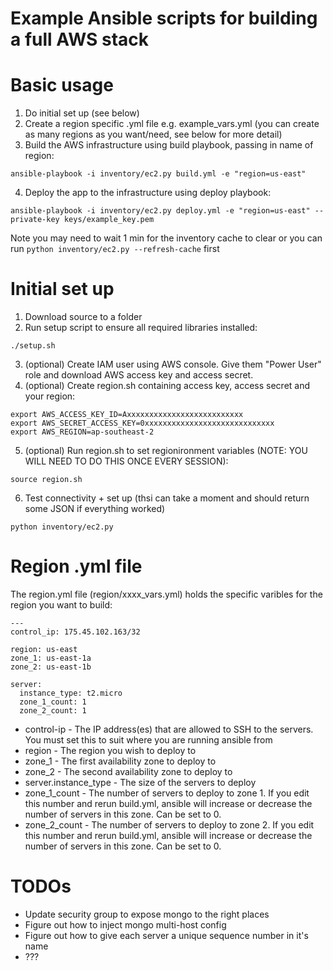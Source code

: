 Example Ansible scripts for building a full AWS stack
=============================================

Basic usage
===========
1. Do initial set up (see below)
2. Create a region specific .yml file e.g. example_vars.yml (you can create as many regions as you want/need, see below for more detail)
3. Build the AWS infrastructure using build playbook, passing in name of region:

  ```
  ansible-playbook -i inventory/ec2.py build.yml -e "region=us-east"
  ```
4. Deploy the app to the infrastructure using deploy playbook:

  ```
  ansible-playbook -i inventory/ec2.py deploy.yml -e "region=us-east" --private-key keys/example_key.pem
  ```
  Note you may need to wait 1 min for the inventory cache to clear or you can run ```python inventory/ec2.py --refresh-cache``` first


Initial set up
==============
1. Download source to a folder
2. Run setup script to ensure all required libraries installed:
  ```
  ./setup.sh
  ```
3. (optional) Create IAM user using AWS console. Give them "Power User" role and download AWS access key and access secret. 
4. (optional) Create region.sh containing access key, access secret and your region: 

  ```
  export AWS_ACCESS_KEY_ID=Axxxxxxxxxxxxxxxxxxxxxxxxxx
  export AWS_SECRET_ACCESS_KEY=0xxxxxxxxxxxxxxxxxxxxxxxxxxxxx
  export AWS_REGION=ap-southeast-2
  ```    
5. (optional) Run region.sh to set regionironment variables (NOTE: YOU WILL NEED TO DO THIS ONCE EVERY SESSION):

  ```
  source region.sh
  ```    
6. Test connectivity + set up (thsi can take a moment and should return some JSON if everything worked)

  ```
  python inventory/ec2.py
  ```

Region .yml file
=====================
The region.yml file (region/xxxx_vars.yml) holds the specific varibles for the region you want to build:

```
---
control_ip: 175.45.102.163/32

region: us-east
zone_1: us-east-1a
zone_2: us-east-1b

server:
  instance_type: t2.micro
  zone_1_count: 1
  zone_2_count: 1

```

* control-ip - The IP address(es) that are allowed to SSH to the servers. You must set this to suit where you are running ansible from
* region - The region you wish to deploy to
* zone_1 - The first availability zone to deploy to
* zone_2 - The second availability zone to deploy to
* server.instance_type - The size of the servers to deploy
* zone_1_count - The number of servers to deploy to zone 1. If you edit this number and rerun build.yml, ansible will increase or decrease the number of servers in this zone. Can be set to 0.
* zone_2_count - The number of servers to deploy to zone 2. If you edit this number and rerun build.yml, ansible will increase or decrease the number of servers in this zone. Can be set to 0.


TODOs
=====
* Update security group to expose mongo to the right places
* Figure out how to inject mongo multi-host config
* Figure out how to give each server a unique sequence number in it's name
* ???
